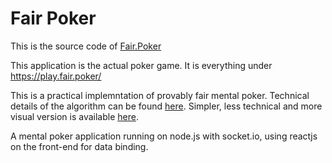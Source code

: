 # Fair Poker

This is the source code of [Fair.Poker](https://fair.poker)

This application is the actual poker game. It is everything under https://play.fair.poker/

This is a practical implemntation of provably fair mental poker. Technical details of the algorithm can be found [here](https://fair.poker/tech). Simpler, less technical and more visual version is available [here](https://fair.poker/details).

A mental poker application running on node.js with socket.io, using reactjs on the front-end for data binding.
